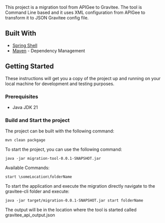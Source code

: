This project is a migration tool from APIGee to Gravitee.
The tool is Command Line based and it uses XML configuration from APIGee to transform it to JSON Gravitee config file.

## Built With

* [Spring Shell](https://spring.io/projects/spring-shell)
* [Maven](https://maven.apache.org/) - Dependency Management

## Getting Started

These instructions will get you a copy of the project up and running on your local machine for development and testing
purposes.

### Prerequisites

* Java JDK 21

### Build and Start the project

The project can be built with the following command:

```
mvn clean packgage
```

To start the project, you can use the following command:

```
java -jar migration-tool-0.0.1-SNAPSHOT.jar
```

Available Commands:

```
start \someLocation\folderName
```

To start the application and execute the migration directly navigate to the gravitee-cli folder and execute:

```
java -jar target/migration-0.0.1-SNAPSHOT.jar start folderName
```

The output will be in the location where the tool is started called gravitee_api_output.json

